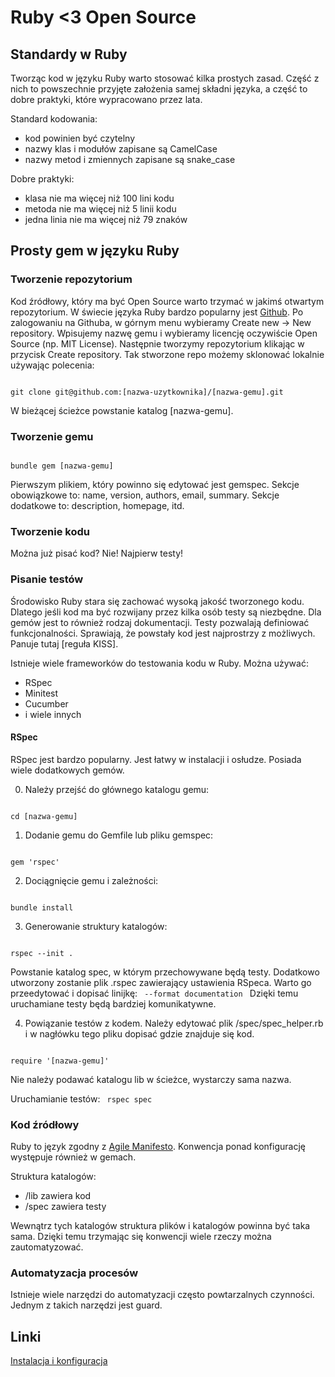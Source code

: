 # Ruby <3 Open Source #

## Standardy w Ruby ##

Tworząc kod w języku Ruby warto stosować kilka prostych zasad.
Część z nich to powszechnie przyjęte założenia samej składni języka,
a część to dobre praktyki, które wypracowano przez lata.

Standard kodowania:
- kod powinien być czytelny
- nazwy klas i modułów zapisane są CamelCase
- nazwy metod i zmiennych zapisane są snake_case

Dobre praktyki:
- klasa nie ma więcej niż 100 lini kodu
- metoda nie ma więcej niż 5 linii kodu
- jedna linia nie ma więcej niż 79 znaków

## Prosty gem w języku Ruby ##

### Tworzenie repozytorium ###

Kod źródłowy, który ma być Open Source warto trzymać w jakimś otwartym repozytorium.
W świecie języka Ruby bardzo popularny jest [Github](http://github.com/).
Po zalogowaniu na Githuba, w górnym menu wybieramy Create new -> New repository.
Wpisujemy nazwę gemu i wybieramy licencję oczywiście Open Source (np. MIT License).
Następnie tworzymy repozytorium klikając w przycisk Create repository.
Tak stworzone repo możemy sklonować lokalnie używając polecenia:

<code>
git clone git@github.com:[nazwa-uzytkownika]/[nazwa-gemu].git
</code>

W bieżącej ścieżce powstanie katalog [nazwa-gemu].

### Tworzenie gemu ###

<code>
bundle gem [nazwa-gemu]
</code>

Pierwszym plikiem, który powinno się edytować jest gemspec.
Sekcje obowiązkowe to: name, version, authors, email, summary.
Sekcje dodatkowe to: description, homepage, itd.

### Tworzenie kodu ###

Można już pisać kod? Nie! Najpierw testy!

### Pisanie testów ###

Środowisko Ruby stara się zachować wysoką jakość tworzonego kodu.
Dlatego jeśli kod ma być rozwijany przez kilka osób testy są niezbędne.
Dla gemów jest to również rodzaj dokumentacji.
Testy pozwalają definiować funkcjonalności.
Sprawiają, że powstały kod jest najprostrzy z możliwych.
Panuje tutaj [reguła KISS].

Istnieje wiele frameworków do testowania kodu w Ruby. Można używać:
- RSpec
- Minitest
- Cucumber
- i wiele innych

#### RSpec ####

RSpec jest bardzo popularny.
Jest łatwy w instalacji i osłudze.
Posiada wiele dodatkowych gemów.

0. Należy przejść do głównego katalogu gemu:
<code>
cd [nazwa-gemu]
</code>

1. Dodanie gemu do Gemfile lub pliku gemspec:
<code>
gem 'rspec'
</code>

2. Dociągnięcie gemu i zależności:
<code>
bundle install
</code>

3. Generowanie struktury katalogów:
<code>
rspec --init .
</code>

Powstanie katalog spec, w którym przechowywane będą testy.
Dodatkowo utworzony zostanie plik .rspec zawierający ustawienia RSpeca.
Warto go przeedytować i dopisać linijkę:
<code>
--format documentation
</code>
Dzięki temu uruchamiane testy będą bardziej komunikatywne.

4. Powiązanie testów z kodem.
Należy edytować plik /spec/spec_helper.rb i w nagłówku tego pliku dopisać gdzie znajduje się kod.
<code>
require '[nazwa-gemu]'
</code>

Nie należy podawać katalogu lib w ścieżce, wystarczy sama nazwa.

Uruchamianie testów:
<code>
rspec spec
</code>

### Kod źródłowy ###

Ruby to język zgodny z [Agile Manifesto](http://agilemanifesto.org/iso/pl/).
Konwencja ponad konfigurację występuje również w gemach.

Struktura katalogów:
* /lib zawiera kod
* /spec zawiera testy

Wewnątrz tych katalogów struktura plików i katalogów powinna być taka sama.
Dzięki temu trzymając się konwencji wiele rzeczy można zautomatyzować.

### Automatyzacja procesów ###

Istnieje wiele narzędzi do automatyzacji często powtarzalnych czynności.
Jednym z takich narzędzi jest guard.

## Linki ##

[Instalacja i konfiguracja](https://github.com/fractalsoft/dotfiles)
